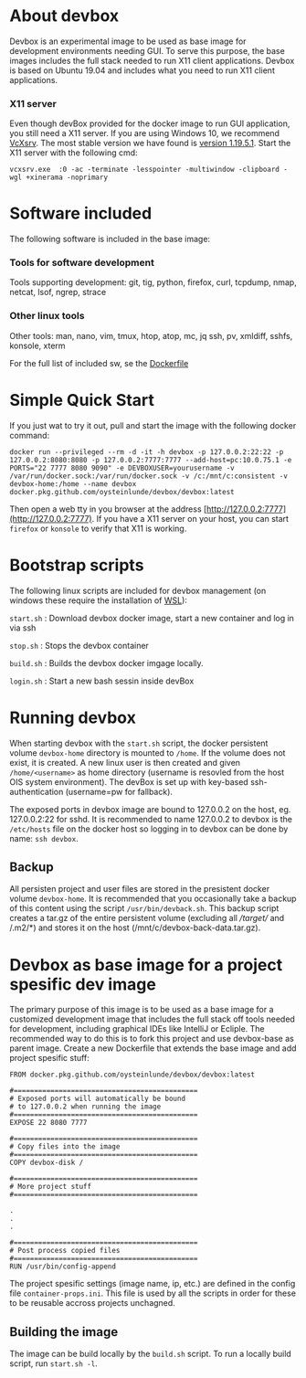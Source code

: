 # About devbox

Devbox is an experimental image to be used as base image for development environments needing GUI. To serve this purpose, 
the base images includes the full stack needed to run X11 client applications. Devbox is based on Ubuntu 19.04 and includes what you need to run X11 client applications.

### X11 server
Even though devBox provided for the docker image to run GUI application, you still need a X11 server. If you are using Windows 10, we recommend [VcXsrv](https://sourceforge.net/projects/vcxsrv/). The most stable version we have found
is [version 1.19.5.1](https://sourceforge.net/projects/vcxsrv/files/vcxsrv/1.19.5.1/). Start the X11 server with the following cmd:

    vcxsrv.exe  :0 -ac -terminate -lesspointer -multiwindow -clipboard -wgl +xinerama -noprimary
  
# Software included
The following software is included in the base image:

### Tools for software development

Tools supporting development: git, tig, python, firefox, curl, tcpdump, nmap, netcat, lsof, ngrep, strace

### Other linux tools
Other tools: man, nano, vim, tmux, htop, atop, mc, jq ssh, pv, xmldiff, sshfs, konsole, xterm

For the full list of included sw, se the [Dockerfile](Dockerfile)

# Simple Quick Start
If you just wat to try it out, pull and start the image with the following docker command:

    docker run --privileged --rm -d -it -h devbox -p 127.0.0.2:22:22 -p 127.0.0.2:8080:8080 -p 127.0.0.2:7777:7777 --add-host=pc:10.0.75.1 -e PORTS="22 7777 8080 9090" -e DEVBOXUSER=yourusername -v /var/run/docker.sock:/var/run/docker.sock -v /c:/mnt/c:consistent -v devbox-home:/home --name devbox docker.pkg.github.com/oysteinlunde/devbox/devbox:latest

Then open a web tty in you browser at the address [http://127.0.0.2:7777](http://127.0.0.2:7777). If you have a X11 server 
on your host, you can start  `firefox` or `konsole` to verify that X11 is working. 

# Bootstrap scripts
The following linux scripts are included for devbox management (on windows these require the installation of 
[WSL](https://docs.microsoft.com/en-us/windows/wsl/install-win10)):

`start.sh`
: Download devbox docker image, start a new container and log in via ssh

`stop.sh`
: Stops the devbox container

`build.sh`
: Builds the devbox docker imgage locally.

`login.sh`
: Start a new bash sessin inside devBox 

# Running devbox
When starting devbox with the `start.sh` script, the docker persistent volume `devbox-home` directory is mounted to `/home`. 
If the volume does not exist, it is created. A new linux user is then created and given `/home/<username>` as home directory 
(username is resovled from the host OIS system environment). The devBox is set up with key-based ssh-authentication (username=pw for fallback). 

The exposed ports in devbox image are bound to 127.0.0.2 on the host, eg. 127.0.0.2:22 for sshd. It is recommended to 
name 127.0.0.2 to devbox is the `/etc/hosts` file on the docker host so logging in to devbox can be done by name: `ssh devbox`.

## Backup
All persisten project and user files are stored in the presistent docker volume `devbox-home`. It is recommended that you 
occasionally take a backup of this content using the script `/usr/bin/devback.sh`. This backup script creates a tar.gz 
of the entire persistent volume (excluding all */target/* and /.m2/*) and stores it on the host (/mnt/c/devbox-back-data.tar.gz).

# Devbox as base image for a project spesific dev image
The primary purpose of this image is to be used as a base image for a customized development image that includes the full
stack off tools needed for development, including graphical IDEs like IntelliJ or Ecliple. The recommended way to do this is to 
fork this project and use devbox-base as parent image. Create a new Dockerfile that extends the base 
image and add project spesific stuff:

```
FROM docker.pkg.github.com/oysteinlunde/devbox/devbox:latest

#=============================================
# Exposed ports will automatically be bound 
# to 127.0.0.2 when running the image
#=============================================
EXPOSE 22 8080 7777

#=============================================
# Copy files into the image
#=============================================
COPY devbox-disk /

#=============================================
# More project stuff
#=============================================

.
.
.
    
#=============================================
# Post process copied files
#=============================================
RUN /usr/bin/config-append 

```
The project spesific settings (image name, ip, etc.) are defined in the config file `container-props.ini`. This file is used by all the scripts in order for these to be reusable accross projects unchagned.

## Building the image
The image can be build locally by the `build.sh` script. To run a locally build script, run `start.sh -l`.

